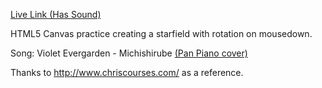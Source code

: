 [Live Link (Has Sound)](https://benjieng.github.io/html5starfield/)

HTML5 Canvas practice creating a starfield with rotation on mousedown.


Song: Violet Evergarden - Michishirube [(Pan Piano cover)](https://www.youtube.com/watch?v=H9f3iRtF18k)

Thanks to http://www.chriscourses.com/ as a reference.